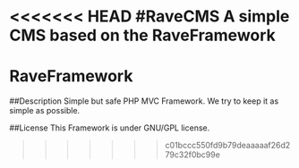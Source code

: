 <<<<<<< HEAD
#RaveCMS
A simple CMS based on the RaveFramework
=======
# RaveFramework

##Description
Simple but safe PHP MVC Framework. We try to keep it as simple as possible.

##License
This Framework is under GNU/GPL license.
>>>>>>> c01bccc550fd9b79deaaaaaf26d279c32f0bc99e
